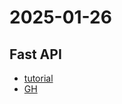 # 2025-01-26

## Fast API

 - [tutorial](https://fastapi.tiangolo.com/tutorial/)
 - [GH](https://github.com/fastapi/fastapi)